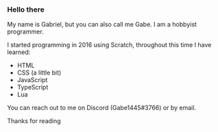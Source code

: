 ### Hello there

My name is Gabriel, but you can also call me Gabe. I am a hobbyist programmer.

I started programming in 2016 using Scratch, throughout this time I have learned:
- HTML
- CSS (a little bit)
- JavaScript
- TypeScript
- Lua

You can reach out to me on Discord (Gabe1445#3766) or by email.

Thanks for reading
